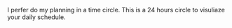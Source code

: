 I perfer do my planning in a time circle. This is a 24 hours circle to visuliaze your daily schedule.
